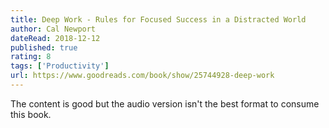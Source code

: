 ```yaml
---
title: Deep Work - Rules for Focused Success in a Distracted World
author: Cal Newport
dateRead: 2018-12-12
published: true
rating: 8
tags: ['Productivity']
url: https://www.goodreads.com/book/show/25744928-deep-work
---
```

The content is good but the audio version isn't the best format to consume this book.